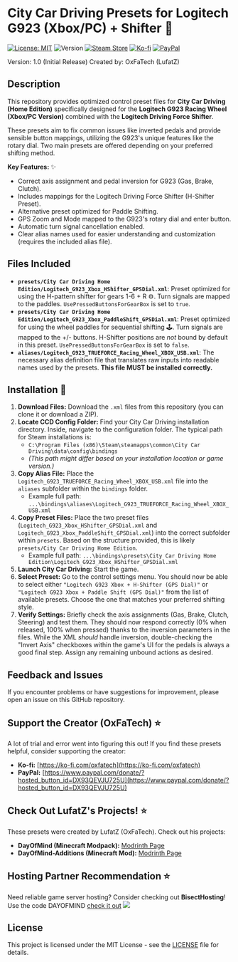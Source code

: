 # City Car Driving Presets for Logitech G923 (Xbox/PC) + Shifter 🚗

[![License: MIT](https://img.shields.io/badge/License-MIT-yellow.svg)](https://opensource.org/licenses/MIT) ![Version](https://img.shields.io/badge/Version-1.0-blue.svg) [![Steam Store](https://img.shields.io/badge/Steam-Store%20Page-blue?logo=steam)](https://store.steampowered.com/app/493490/City_Car_Driving/) [![Ko-fi](https://img.shields.io/badge/Ko--fi-Support-orange?logo=kofi)](https://ko-fi.com/oxfatech) [![PayPal](https://img.shields.io/badge/PayPal-Donate-blue?logo=paypal)](https://www.paypal.com/donate/?hosted_button_id=DX93QEVJU725U)

Version: 1.0 (Initial Release)
Created by: OxFaTech (LufatZ)

## Description

This repository provides optimized control preset files for **City Car Driving (Home Edition)** specifically designed for the **Logitech G923 Racing Wheel (Xbox/PC Version)** combined with the **Logitech Driving Force Shifter**.

These presets aim to fix common issues like inverted pedals and provide sensible button mappings, utilizing the G923's unique features like the rotary dial. Two main presets are offered depending on your preferred shifting method.

**Key Features:** ✨

* Correct axis assignment and pedal inversion for G923 (Gas, Brake, Clutch).
* Includes mappings for the Logitech Driving Force Shifter (H-Shifter Preset).
* Alternative preset optimized for Paddle Shifting.
* GPS Zoom and Mode mapped to the G923's rotary dial and enter button.
* Automatic turn signal cancellation enabled.
* Clear alias names used for easier understanding and customization (requires the included alias file).

## Files Included

* **`presets/City Car Driving Home Edition/Logitech_G923_Xbox_HShifter_GPSDial.xml`**: Preset optimized for using the H-pattern shifter for gears 1-6 + R ⚙️. Turn signals are mapped to the paddles. `UsePressedButtonsForGearBox` is set to `true`.
* **`presets/City Car Driving Home Edition/Logitech_G923_Xbox_PaddleShift_GPSDial.xml`**: Preset optimized for using the wheel paddles for sequential shifting 🕹️. Turn signals are mapped to the +/- buttons. H-Shifter positions are *not* bound by default in this preset. `UsePressedButtonsForGearBox` is set to `false`.
* **`aliases/Logitech_G923_TRUEFORCE_Racing_Wheel_XBOX_USB.xml`**: The necessary alias definition file that translates raw inputs into readable names used by the presets. **This file MUST be installed correctly.**

## Installation 🔧

1.  **Download Files:** Download the `.xml` files from this repository (you can clone it or download a ZIP).
2.  **Locate CCD Config Folder:** Find your City Car Driving installation directory. Inside, navigate to the configuration folder. The typical path for Steam installations is:
    * `C:\Program Files (x86)\Steam\steamapps\common\City Car Driving\data\config\bindings`
    * *(This path might differ based on your installation location or game version.)*
3.  **Copy Alias File:** Place the `Logitech_G923_TRUEFORCE_Racing_Wheel_XBOX_USB.xml` file into the `aliases` subfolder within the `bindings` folder.
    * Example full path: `...\bindings\aliases\Logitech_G923_TRUEFORCE_Racing_Wheel_XBOX_USB.xml`
4.  **Copy Preset Files:** Place the two preset files (`Logitech_G923_Xbox_HShifter_GPSDial.xml` and `Logitech_G923_Xbox_PaddleShift_GPSDial.xml`) into the correct subfolder within `presets`. Based on the structure provided, this is likely `presets/City Car Driving Home Edition`.
    * Example full path: `...\bindings\presets\City Car Driving Home Edition\Logitech_G923_Xbox_HShifter_GPSDial.xml`
5.  **Launch City Car Driving:** Start the game.
6.  **Select Preset:** Go to the control settings menu. You should now be able to select either `"Logitech G923 Xbox + H-Shifter (GPS Dial)"` or `"Logitech G923 Xbox + Paddle Shift (GPS Dial)"` from the list of available presets. Choose the one that matches your preferred shifting style.
7.  **Verify Settings:** Briefly check the axis assignments (Gas, Brake, Clutch, Steering) and test them. They should now respond correctly (0% when released, 100% when pressed) thanks to the inversion parameters in the files. While the XML *should* handle inversion, double-checking the "Invert Axis" checkboxes within the game's UI for the pedals is always a good final step. Assign any remaining unbound actions as desired.

## Feedback and Issues

If you encounter problems or have suggestions for improvement, please open an issue on this GitHub repository.

## Support the Creator (OxFaTech) ⭐

A lot of trial and error went into figuring this out! If you find these presets helpful, consider supporting the creator:

* **Ko-fi:** [https://ko-fi.com/oxfatech](https://ko-fi.com/oxfatech)
* **PayPal:** [https://www.paypal.com/donate/?hosted_button_id=DX93QEVJU725U](https://www.paypal.com/donate/?hosted_button_id=DX93QEVJU725U)

## Check Out LufatZ's Projects! ⭐

These presets were created by LufatZ (OxFaTech). Check out his projects:

* **DayOfMind (Minecraft Modpack):** [Modrinth Page](https://modrinth.com/modpack/dayofmind)
* **DayOfMind-Additions (Minecraft Mod):** [Modrinth Page](https://modrinth.com/mod/dayofmind-additions)

## Hosting Partner Recommendation ⭐

Need reliable game server hosting? Consider checking out **BisectHosting**!
Use the code DAYOFMIND [check it out](https://www.bisecthosting.com/clients/aff.php?aff=3251)
[![](https://wsrv.nl/?url=https%3A%2F%2Fwww.bisecthosting.com%2Fimages%2FCF%2FDayofMind_revamp%2Fbh_promo.png&n=-1)](https://www.bisecthosting.com/clients/aff.php?aff=3251)

## License

This project is licensed under the MIT License - see the [LICENSE](LICENSE) file for details.